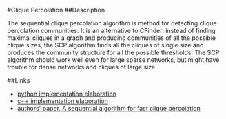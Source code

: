 #Clique Percolation
##Description

The sequential clique percolation algorithm is method for detecting clique percolation communities. 
It is an alternative to CFinder: instead of finding maximal cliques in a graph and producing 
communities of all the possible clique sizes, 
the SCP algorithm finds all the cliques of single size and 
produces the community structure for all the possible thresholds. 
The SCP algorithm should work well even for large sparse networks, 
but might have trouble for dense networks and cliques of large size.



##Links
- [python implementation elaboration](http://www.lce.hut.fi/~mtkivela/kclique.html)
- [c++ implementation elaboration](http://www.lce.hut.fi/research/mm/complex/software/scp_0.1.tar.gz)
- [authors' paper, A sequential algorithm for fast clique percolation](https://arxiv.org/abs/0805.1449)